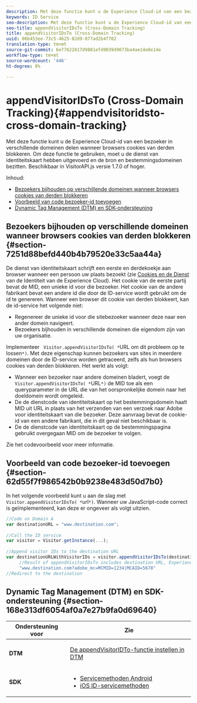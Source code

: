 ```yaml
---
description: Met deze functie kunt u de Experience Cloud-id van een bezoeker in verschillende domeinen delen wanneer browsers cookies van derden blokkeren. Om deze functie te gebruiken, moet u de dienst van identiteitskaart hebben uitgevoerd en de bron en bestemmingsdomeinen bezitten. Beschikbaar in VisitorAPI.js versie 1.7.0 of hoger.
keywords: ID Service
seo-description: Met deze functie kunt u de Experience Cloud-id van een bezoeker in verschillende domeinen delen wanneer browsers cookies van derden blokkeren. Om deze functie te gebruiken, moet u de dienst van identiteitskaart hebben uitgevoerd en de bron en bestemmingsdomeinen bezitten. Beschikbaar in VisitorAPI.js versie 1.7.0 of hoger.
seo-title: appendVisitorIDsTo (Cross-Domain Tracking)
title: appendVisitorIDsTo (Cross-Domain Tracking)
uuid: 06b453ee-73c5-4625-82d9-877ad2b4f702
translation-type: tm+mt
source-git-commit: 6e77622817d9881efd9039d9073ba4ae14e8e14e
workflow-type: tm+mt
source-wordcount: '446'
ht-degree: 0%

---
```



# appendVisitorIDsTo (Cross-Domain Tracking){#appendvisitoridsto-cross-domain-tracking}

Met deze functie kunt u de Experience Cloud-id van een bezoeker in verschillende domeinen delen wanneer browsers cookies van derden blokkeren. Om deze functie te gebruiken, moet u de dienst van identiteitskaart hebben uitgevoerd en de bron en bestemmingsdomeinen bezitten. Beschikbaar in VisitorAPI.js versie 1.7.0 of hoger.

Inhoud:

<ul class="simplelist"> 
 <li> <a href="../../library/get-set/appendvisitorid.md#section-7251d88befd440b4b79520e33c5aa44a" format="dita" scope="local"> Bezoekers bijhouden op verschillende domeinen wanneer browsers cookies van derden blokkeren </a> </li> 
 <li> <a href="../../library/get-set/appendvisitorid.md#section-62d55f7f986542b0b9238e483d50d7b0" format="dita" scope="local"> Voorbeeld van code bezoeker-id toevoegen </a> </li> 
 <li> <a href="../../library/get-set/appendvisitorid.md#section-168e313df6054af0a7e27b9fa0d69640" format="dita" scope="local"> Dynamic Tag Management (DTM) en SDK-ondersteuning </a> </li> 
</ul>

## Bezoekers bijhouden op verschillende domeinen wanneer browsers cookies van derden blokkeren {#section-7251d88befd440b4b79520e33c5aa44a}

De dienst van identiteitskaart schrijft een eerste en derdekoekje aan browser wanneer een persoon uw plaats bezoekt (zie [Cookies en de Dienst](../../introduction/cookies.md) van de Identiteit van de Experience Cloud). Het cookie van de eerste partij bevat de MID, een unieke id voor die bezoeker. Het cookie van de andere fabrikant bevat een andere id die door de ID-service wordt gebruikt om de id te genereren. Wanneer een browser dit cookie van derden blokkeert, kan de id-service het volgende niet:

* Regenereer de unieke id voor die sitebezoeker wanneer deze naar een ander domein navigeert.
* Bezoekers bijhouden in verschillende domeinen die eigendom zijn van uw organisatie.

Implementeer ` Visitor.appendVisitorIDsTo( *`URL om dit probleem op te lossen`*)`. Met deze eigenschap kunnen bezoekers van sites in meerdere domeinen door de ID-service worden getraceerd, zelfs als hun browsers cookies van derden blokkeren. Het werkt als volgt:

* Wanneer een bezoeker naar andere domeinen bladert, voegt de ` Visitor.appendVisitorIDsTo( *`URL`*)` de MID toe als een queryparameter in de URL die van het oorspronkelijke domein naar het doeldomein wordt omgeleid.
* De de dienstcode van identiteitskaart op het bestemmingsdomein haalt MID uit URL in plaats van het verzenden van een verzoek naar Adobe voor identiteitskaart van die bezoeker. Deze aanvraag bevat de cookie-id van een andere fabrikant, die in dit geval niet beschikbaar is.
* De de dienstcode van identiteitskaart op de bestemmingspagina gebruikt overgegaan MID om de bezoeker te volgen.

Zie het codevoorbeeld voor meer informatie.

## Voorbeeld van code bezoeker-id toevoegen {#section-62d55f7f986542b0b9238e483d50d7b0}

In het volgende voorbeeld kunt u aan de slag met ` Visitor.appendVisitorIDsTo( *`url`*)`. Wanneer uw JavaScript-code correct is geïmplementeerd, kan deze er ongeveer als volgt uitzien.

```js
//Code on Domain A 
var destinationURL = "www.destination.com"; 
 
//Call the ID service 
var visitor = Visitor.getInstance(...); 
 
//Append visitor IDs to the destination URL 
var destinationURLWithVisitorIDs = visitor.appendVisitorIDsTo(destinationURL); 
     //Result of appendVisitorIDsTo includes destination URL, Experience Cloud ID (MCMID), and Analytics ID (MCAID) 
     "www.destination.com?adobe_mc=MCMID=1234|MCAID=5678"
//Redirect to the destination
```

## Dynamic Tag Management (DTM) en SDK-ondersteuning {#section-168e313df6054af0a7e27b9fa0d69640}

<table id="table_6E7152B4FD2B4C4D8C9477C68204C4FF"> 
 <thead> 
  <tr> 
   <th colname="col1" class="entry"> Ondersteuning voor </th> 
   <th colname="col2" class="entry"> Zie </th> 
  </tr> 
 </thead>
 <tbody> 
  <tr> 
   <td colname="col1"> <p> <b>DTM</b> </p> </td> 
   <td colname="col2"> <p> <a href="https://helpx.adobe.com/dtm/kb/how-to-set-marketing-cloud-id-service-helper-function-in-adobe-d.html" format="https" scope="external"> De appendVisitorIDTo-functie instellen in DTM </a> </p> </td> 
  </tr> 
  <tr> 
   <td colname="col1"> <p> <b>SDK</b> </p> </td> 
   <td colname="col2"> 
    <ul id="ul_9D7933FF68EE4C71BAE999B3747F8398"> 
     <li id="li_9036C76AAECC4E639C23020C0C9F2AF8"> <a href="https://docs.adobe.com/content/help/en/mobile-services/android/experience-cloud-android/mc-methods.html" format="https" scope="external"> Servicemethoden Android </a> </li> 
     <li id="li_E49D357905584674BFDFE348345B3849"> <a href="https://docs.adobe.com/content/help/en/mobile-services/ios/exp-cloud-ios/mc-methods.html" format="https" scope="external"> iOS ID-servicemethoden </a> </li> 
    </ul> </td> 
  </tr> 
 </tbody> 
</table>

